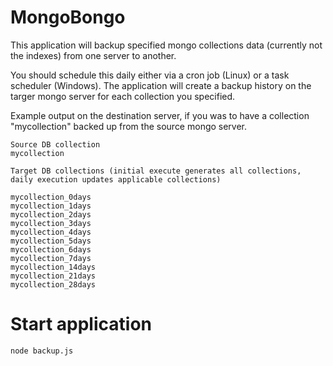 # MongoBongo
This application will backup specified mongo collections data (currently not the indexes) from one server to another.

You should schedule this daily either via a cron job (Linux) or a task scheduler (Windows).
The application will create a backup history on the targer mongo server for each collection you specified.

Example output on the destination server, if you was to have a collection "mycollection" backed up from the source mongo server.

```
Source DB collection
mycollection

Target DB collections (initial execute generates all collections, daily execution updates applicable collections)

mycollection_0days
mycollection_1days 
mycollection_2days 
mycollection_3days 
mycollection_4days 
mycollection_5days 
mycollection_6days 
mycollection_7days 
mycollection_14days 
mycollection_21days 
mycollection_28days 
```

# Start application

```
node backup.js
```
